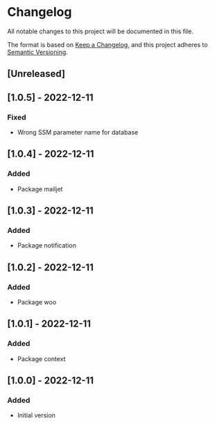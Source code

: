 # Changelog
All notable changes to this project will be documented in this file.

The format is based on [Keep a Changelog](https://keepachangelog.com/en/1.0.0/),
and this project adheres to [Semantic Versioning](https://semver.org/spec/v2.0.0.html).

## [Unreleased]

## [1.0.5] - 2022-12-11
### Fixed
- Wrong SSM parameter name for database

## [1.0.4] - 2022-12-11
### Added
- Package mailjet

## [1.0.3] - 2022-12-11
### Added
- Package notification

## [1.0.2] - 2022-12-11
### Added
- Package woo

## [1.0.1] - 2022-12-11
### Added
- Package context

## [1.0.0] - 2022-12-11
### Added
- Initial version
